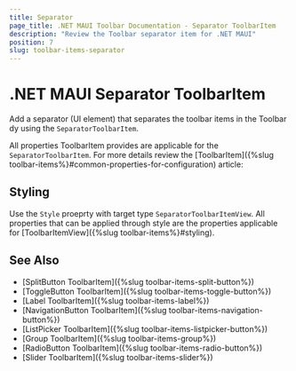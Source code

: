 ```yaml
---
title: Separator
page_title: .NET MAUI Toolbar Documentation - Separator ToolbarItem
description: "Review the Toolbar separator item for .NET MAUI"
position: 7
slug: toolbar-items-separator
---
```


# .NET MAUI Separator ToolbarItem

Add a separator (UI element) that separates the toolbar items in the Toolbar dy using the `SeparatorToolbarItem`.

All properties ToolbarItem provides are applicable for the `SeparatorToolbarItem`. For more details review the [ToolbarItem]({%slug toolbar-items%}#common-properties-for-configuration) article: 

## Styling

Use the `Style` proeprty with target type `SeparatorToolbarItemView`. All properties that can be applied through style are the properties applicable for [ToolbarItemView]({%slug toolbar-items%}#styling).

## See Also

- [SplitButton ToolbarItem]({%slug toolbar-items-split-button%})
- [ToggleButton ToolbarItem]({%slug toolbar-items-toggle-button%})
- [Label ToolbarItem]({%slug toolbar-items-label%})
- [NavigationButton ToolbarItem]({%slug toolbar-items-navigation-button%})
- [ListPicker ToolbarItem]({%slug toolbar-items-listpicker-button%})
- [Group ToolbarItem]({%slug toolbar-items-group%})
- [RadioButton ToolbarItem]({%slug toolbar-items-radio-button%})
- [Slider ToolbarItem]({%slug toolbar-items-slider%})